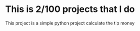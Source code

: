 # This  is 2/100 projects that I do
This project is a simple python project calculate the tip money
